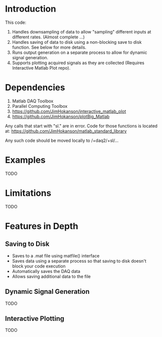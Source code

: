# Introduction

This code:
1) Handles downsampling of data to allow "sampling" different inputs at different rates. (Almost complete ...)
2) Handles saving of data to disk using a non-blocking save to disk function. See below for more details.
3) Runs output generation on a separate process to allow for dynamic signal generation.
4) Supports plotting acquired signals as they are collected (Requires Interactive Matlab Plot repo).

# Dependencies

1) Matlab DAQ Toolbox
2) Parallel Computing Toolbox
3) https://github.com/JimHokanson/interactive_matlab_plot
4) https://github.com/JimHokanson/plotBig_Matlab

Any calls that start with "sl." are in error. Code for those functions is located at:
https://github.com/JimHokanson/matlab_standard_library

Any such code should be moved locally to /+daq2/+sl/...

# Examples

TODO

# Limitations

TODO

# Features in Depth

## Saving to Disk

- Saves to a .mat file using matfile() interface
- Saves data using a separate process so that saving to disk doesn't block your code execution
- Automatically saves the DAQ data
- Allows saving additional data to the file

## Dynamic Signal Generation

TODO

## Interactive Plotting

TODO